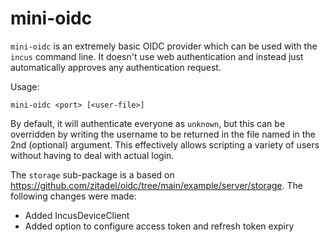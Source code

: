 # mini-oidc

`mini-oidc` is an extremely basic OIDC provider which can be used with the `incus` command line.
It doesn't use web authentication and instead just automatically approves any authentication request.

Usage:

```shell
mini-oidc <port> [<user-file>]
```

By default, it will authenticate everyone as `unknown`, but this can be overridden by writing the username to be returned in the file named in the 2nd
(optional) argument. This effectively allows scripting a variety of users without having to deal with actual login.

The `storage` sub-package is a based on https://github.com/zitadel/oidc/tree/main/example/server/storage.
The following changes were made:

- Added IncusDeviceClient
- Added option to configure access token and refresh token expiry
